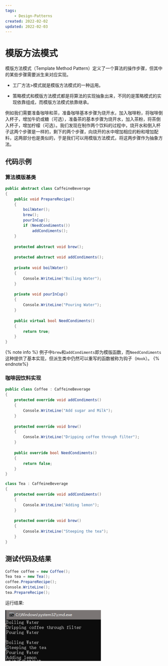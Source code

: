 ```yaml
---
tags:
    - Design-Patterns
created: 2022-02-02
updated: 2022-02-03
---
```


# 模版方法模式

模版方法模式（Template Method Pattern）定义了一个算法的操作步骤，但其中的某些步骤需要派生来对应实现。

* 工厂方法>模式就是模版方法模式的一种运用。

* 策略模式和模版方法模式都是将算法的实现抽象出来，不同的是策略模式的实现依靠组成，而模版方法模式依靠继承。

例如我们需要准备咖啡和茶，准备咖啡基本步骤为烧开水，加入咖啡粉，将咖啡倒入杯子，增加牛奶或糖（可选），准备茶的基本步骤为烧开水，加入茶粉，将茶倒入杯子，增加柠檬（可选）。我们发现在制作两个饮料的过程中，烧开水和倒入杯子这两个步骤是一样的，剩下的两个步骤，向烧开的水中增加相应的粉和增加配料，这两部分也是类似的，于是我们可以用模版方法模式，将这两步骤作为抽象方法。

## 代码示例

### 算法模版基类

```cs 咖啡因饮料模版
public abstract class CaffeineBeverage
{
    public void PrepareRecipe()
    {
        boilWater();
        brew();
        pourInCup();
        if (NeedCondiments())
            addCondiments();
    }

    protected abstract void brew();

    protected abstract void addCondiments();

    private void boilWater()
    {
        Console.WriteLine("Boiling Water");
    }

    private void pourInCup()
    {
        Console.WriteLine("Pouring Water");
    }

    public virtual bool NeedCondiments()
    {
        return true;
    }
}
```

{% note info %}
例子中`brew`和`addCondiments`即为模版函数，而`NeedCondiments`这种提供了基本实现，但派生类中仍然可以重写的函数被称为钩子（`Hook`）。
{% endnote%}

### 咖啡因饮料实现

```cs 咖啡
public class Coffee : CaffeineBeverage
{
    protected override void addCondiments()
    {
        Console.WriteLine("Add sugar and Milk");
    }

    protected override void brew()
    {
        Console.WriteLine("Dripping coffee through filter");
    }

    public override bool NeedCondiments()
    {
        return false;
    }
}
```

```cs 茶
class Tea : CaffeineBeverage
{
    protected override void addCondiments()
    {
        Console.WriteLine("Adding lemon");
    }

    protected override void brew()
    {
        Console.WriteLine("Steeping the tea");
    }
}
```

## 测试代码及结果

```cs 测试代码
Coffee coffee = new Coffee();
Tea tea = new Tea();
coffee.PrepareRecipe();
Console.WriteLine();
tea.PrepareRecipe();
```

运行结果:

![模版方法模式运行结果](Ch%2008%20the%20Template%20Method%20Pattern/2019-02-03-15-59-58.png)